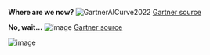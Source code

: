 **Where are we now?**
![GartnerAICurve2022](https://user-images.githubusercontent.com/71346897/199862060-cd54c9ee-a71c-409e-95b5-7ffe978a114a.jpg)
[Gartner source](https://www.gartner.com.au/en/articles/what-is-new-in-artificial-intelligence-from-the-2022-gartner-hype-cycle)

**No, wait...**
![image](https://github.com/rtrelease/Jetson-Symbolics-Neuromorphics/assets/71346897/62c268ef-0326-499e-82e7-fcc7ba83f342)
[Gartner source](https://www.gartner.com/en/articles/4-emerging-technologies-you-need-to-know-about)

![image](https://github.com/user-attachments/assets/2b22fa15-2643-4072-88ab-04ca76306080)
